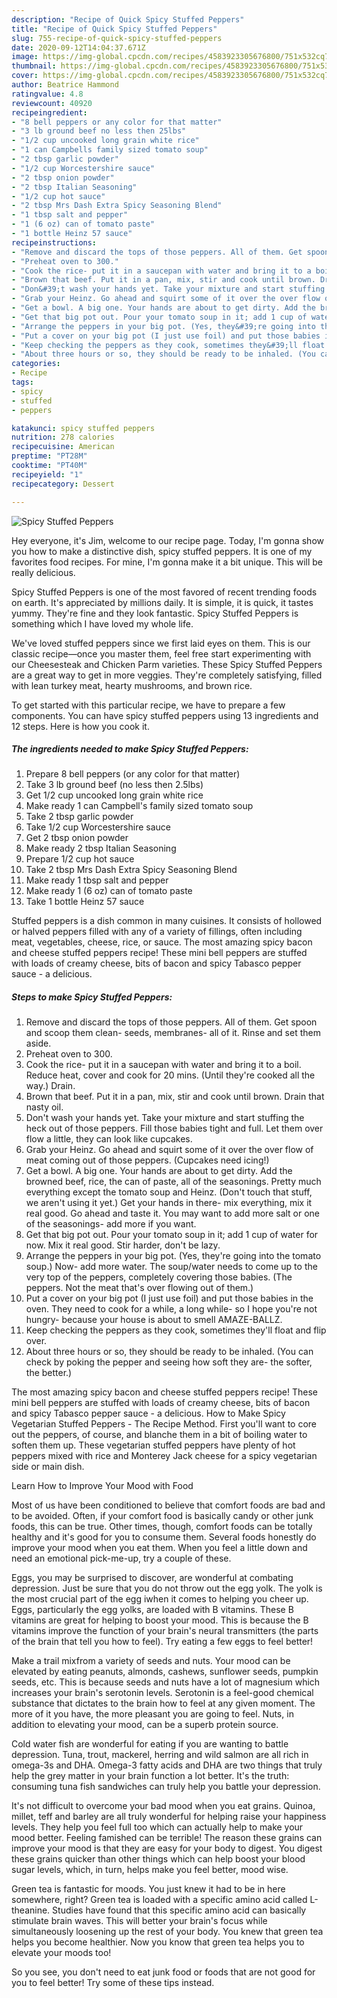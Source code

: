 ```yaml
---
description: "Recipe of Quick Spicy Stuffed Peppers"
title: "Recipe of Quick Spicy Stuffed Peppers"
slug: 755-recipe-of-quick-spicy-stuffed-peppers
date: 2020-09-12T14:04:37.671Z
image: https://img-global.cpcdn.com/recipes/4583923305676800/751x532cq70/spicy-stuffed-peppers-recipe-main-photo.jpg
thumbnail: https://img-global.cpcdn.com/recipes/4583923305676800/751x532cq70/spicy-stuffed-peppers-recipe-main-photo.jpg
cover: https://img-global.cpcdn.com/recipes/4583923305676800/751x532cq70/spicy-stuffed-peppers-recipe-main-photo.jpg
author: Beatrice Hammond
ratingvalue: 4.8
reviewcount: 40920
recipeingredient:
- "8 bell peppers or any color for that matter"
- "3 lb ground beef no less then 25lbs"
- "1/2 cup uncooked long grain white rice"
- "1 can Campbells family sized tomato soup"
- "2 tbsp garlic powder"
- "1/2 cup Worcestershire sauce"
- "2 tbsp onion powder"
- "2 tbsp Italian Seasoning"
- "1/2 cup hot sauce"
- "2 tbsp Mrs Dash Extra Spicy Seasoning Blend"
- "1 tbsp salt and pepper"
- "1 (6 oz) can of tomato paste"
- "1 bottle Heinz 57 sauce"
recipeinstructions:
- "Remove and discard the tops of those peppers. All of them. Get spoon and scoop them clean- seeds, membranes- all of it. Rinse and set them aside."
- "Preheat oven to 300."
- "Cook the rice- put it in a saucepan with water and bring it to a boil. Reduce heat, cover and cook for 20 mins. (Until they&#39;re cooked all the way.) Drain."
- "Brown that beef. Put it in a pan, mix, stir and cook until brown. Drain that nasty oil."
- "Don&#39;t wash your hands yet. Take your mixture and start stuffing the heck out of those peppers. Fill those babies tight and full. Let them over flow a little, they can look like cupcakes."
- "Grab your Heinz. Go ahead and squirt some of it over the over flow of meat coming out of those peppers. (Cupcakes need icing!)"
- "Get a bowl. A big one. Your hands are about to get dirty. Add the browned beef, rice, the can of paste, all of the seasonings. Pretty much everything except the tomato soup and Heinz. (Don&#39;t touch that stuff, we aren&#39;t using it yet.) Get your hands in there- mix everything, mix it real good. Go ahead and taste it. You may want to add more salt or one of the seasonings- add more if you want."
- "Get that big pot out. Pour your tomato soup in it; add 1 cup of water for now. Mix it real good. Stir harder, don&#39;t be lazy."
- "Arrange the peppers in your big pot. (Yes, they&#39;re going into the tomato soup.) Now- add more water. The soup/water needs to come up to the very top of the peppers, completely covering those babies. (The peppers. Not the meat that&#39;s over flowing out of them.)"
- "Put a cover on your big pot (I just use foil) and put those babies in the oven. They need to cook for a while, a long while- so I hope you&#39;re not hungry- because your house is about to smell AMAZE-BALLZ."
- "Keep checking the peppers as they cook, sometimes they&#39;ll float and flip over."
- "About three hours or so, they should be ready to be inhaled. (You can check by poking the pepper and seeing how soft they are- the softer, the better.)"
categories:
- Recipe
tags:
- spicy
- stuffed
- peppers

katakunci: spicy stuffed peppers 
nutrition: 278 calories
recipecuisine: American
preptime: "PT28M"
cooktime: "PT40M"
recipeyield: "1"
recipecategory: Dessert

---
```



![Spicy Stuffed Peppers](https://img-global.cpcdn.com/recipes/4583923305676800/751x532cq70/spicy-stuffed-peppers-recipe-main-photo.jpg)

Hey everyone, it's Jim, welcome to our recipe page. Today, I'm gonna show you how to make a distinctive dish, spicy stuffed peppers. It is one of my favorites food recipes. For mine, I'm gonna make it a bit unique. This will be really delicious.

Spicy Stuffed Peppers is one of the most favored of recent trending foods on earth. It's appreciated by millions daily. It is simple, it is quick, it tastes yummy. They're fine and they look fantastic. Spicy Stuffed Peppers is something which I have loved my whole life.

We&#39;ve loved stuffed peppers since we first laid eyes on them. This is our classic recipe—once you master them, feel free start experimenting with our Cheesesteak and Chicken Parm varieties. These Spicy Stuffed Peppers are a great way to get in more veggies. They&#39;re completely satisfying, filled with lean turkey meat, hearty mushrooms, and brown rice.


To get started with this particular recipe, we have to prepare a few components. You can have spicy stuffed peppers using 13 ingredients and 12 steps. Here is how you cook it.

<!--inarticleads1-->

##### The ingredients needed to make Spicy Stuffed Peppers:

1. Prepare 8 bell peppers (or any color for that matter)
1. Take 3 lb ground beef (no less then 2.5lbs)
1. Get 1/2 cup uncooked long grain white rice
1. Make ready 1 can Campbell&#39;s family sized tomato soup
1. Take 2 tbsp garlic powder
1. Take 1/2 cup Worcestershire sauce
1. Get 2 tbsp onion powder
1. Make ready 2 tbsp Italian Seasoning
1. Prepare 1/2 cup hot sauce
1. Take 2 tbsp Mrs Dash Extra Spicy Seasoning Blend
1. Make ready 1 tbsp salt and pepper
1. Make ready 1 (6 oz) can of tomato paste
1. Take 1 bottle Heinz 57 sauce


Stuffed peppers is a dish common in many cuisines. It consists of hollowed or halved peppers filled with any of a variety of fillings, often including meat, vegetables, cheese, rice, or sauce. The most amazing spicy bacon and cheese stuffed peppers recipe! These mini bell peppers are stuffed with loads of creamy cheese, bits of bacon and spicy Tabasco pepper sauce - a delicious. 

<!--inarticleads2-->

##### Steps to make Spicy Stuffed Peppers:

1. Remove and discard the tops of those peppers. All of them. Get spoon and scoop them clean- seeds, membranes- all of it. Rinse and set them aside.
1. Preheat oven to 300.
1. Cook the rice- put it in a saucepan with water and bring it to a boil. Reduce heat, cover and cook for 20 mins. (Until they&#39;re cooked all the way.) Drain.
1. Brown that beef. Put it in a pan, mix, stir and cook until brown. Drain that nasty oil.
1. Don&#39;t wash your hands yet. Take your mixture and start stuffing the heck out of those peppers. Fill those babies tight and full. Let them over flow a little, they can look like cupcakes.
1. Grab your Heinz. Go ahead and squirt some of it over the over flow of meat coming out of those peppers. (Cupcakes need icing!)
1. Get a bowl. A big one. Your hands are about to get dirty. Add the browned beef, rice, the can of paste, all of the seasonings. Pretty much everything except the tomato soup and Heinz. (Don&#39;t touch that stuff, we aren&#39;t using it yet.) Get your hands in there- mix everything, mix it real good. Go ahead and taste it. You may want to add more salt or one of the seasonings- add more if you want.
1. Get that big pot out. Pour your tomato soup in it; add 1 cup of water for now. Mix it real good. Stir harder, don&#39;t be lazy.
1. Arrange the peppers in your big pot. (Yes, they&#39;re going into the tomato soup.) Now- add more water. The soup/water needs to come up to the very top of the peppers, completely covering those babies. (The peppers. Not the meat that&#39;s over flowing out of them.)
1. Put a cover on your big pot (I just use foil) and put those babies in the oven. They need to cook for a while, a long while- so I hope you&#39;re not hungry- because your house is about to smell AMAZE-BALLZ.
1. Keep checking the peppers as they cook, sometimes they&#39;ll float and flip over.
1. About three hours or so, they should be ready to be inhaled. (You can check by poking the pepper and seeing how soft they are- the softer, the better.)


The most amazing spicy bacon and cheese stuffed peppers recipe! These mini bell peppers are stuffed with loads of creamy cheese, bits of bacon and spicy Tabasco pepper sauce - a delicious. How to Make Spicy Vegetarian Stuffed Peppers - The Recipe Method. First you&#39;ll want to core out the peppers, of course, and blanche them in a bit of boiling water to soften them up. These vegetarian stuffed peppers have plenty of hot peppers mixed with rice and Monterey Jack cheese for a spicy vegetarian side or main dish. 

Learn How to Improve Your Mood with Food


Most of us have been conditioned to believe that comfort foods are bad and to be avoided. Often, if your comfort food is basically candy or other junk foods, this can be true. Other times, though, comfort foods can be totally healthy and it's good for you to consume them. Several foods honestly do improve your mood when you eat them. When you feel a little down and need an emotional pick-me-up, try a couple of these.

Eggs, you may be surprised to discover, are wonderful at combating depression. Just be sure that you do not throw out the egg yolk. The yolk is the most crucial part of the egg iwhen it comes to helping you cheer up. Eggs, particularly the egg yolks, are loaded with B vitamins. These B vitamins are great for helping to boost your mood. This is because the B vitamins improve the function of your brain's neural transmitters (the parts of the brain that tell you how to feel). Try eating a few eggs to feel better!

Make a trail mixfrom a variety of seeds and nuts. Your mood can be elevated by eating peanuts, almonds, cashews, sunflower seeds, pumpkin seeds, etc. This is because seeds and nuts have a lot of magnesium which increases your brain's serotonin levels. Serotonin is a feel-good chemical substance that dictates to the brain how to feel at any given moment. The more of it you have, the more pleasant you are going to feel. Nuts, in addition to elevating your mood, can be a superb protein source.

Cold water fish are wonderful for eating if you are wanting to battle depression. Tuna, trout, mackerel, herring and wild salmon are all rich in omega-3s and DHA. Omega-3 fatty acids and DHA are two things that truly help the grey matter in your brain function a lot better. It's the truth: consuming tuna fish sandwiches can truly help you battle your depression. 

It's not difficult to overcome your bad mood when you eat grains. Quinoa, millet, teff and barley are all truly wonderful for helping raise your happiness levels. They help you feel full too which can actually help to make your mood better. Feeling famished can be terrible! The reason these grains can improve your mood is that they are easy for your body to digest. You digest these grains quicker than other things which can help boost your blood sugar levels, which, in turn, helps make you feel better, mood wise.

Green tea is fantastic for moods. You just knew it had to be in here somewhere, right? Green tea is loaded with a specific amino acid called L-theanine. Studies have found that this specific amino acid can basically stimulate brain waves. This will better your brain's focus while simultaneously loosening up the rest of your body. You knew that green tea helps you become healthier. Now you know that green tea helps you to elevate your moods too!

So you see, you don't need to eat junk food or foods that are not good for you to feel better! Try  some  of  these  tips  instead.

